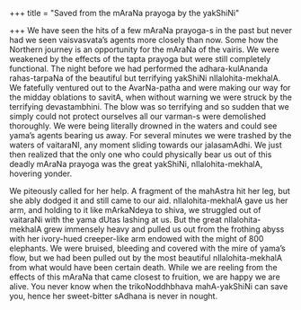 +++
title = "Saved from the mAraNa prayoga by the yakShiNi"

+++
We have seen the hits of a few mAraNa prayoga-s in the past but never
had we seen vaisvasvata’s agents more closely than now. Some how the
Northern journey is an opportunity for the mAraNa of the vairis. We were
weakened by the effects of the tapta prayoga but were still completely
functional. The night before we had performed the adhara-kulAnanda
rahas-tarpaNa of the beautiful but terrifying yakShiNi
nIlalohita-mekhalA. We fatefully ventured out to the AvarNa-patha and
were making our way for the midday oblations to savitA, when without
warning we were struck by the terrifying devastambhini. The blow was so
terrifying and so sudden that we simply could not protect ourselves all
our varman-s were demolished thoroughly. We were being literally drowned
in the waters and could see yama’s agents bearing us away. For several
minutes we were trashed by the waters of vaitaraNI, any moment sliding
towards our jalasamAdhi. We just then realized that the only one who
could physically bear us out of this deadly mAraNa prayoga was the great
yakShiNi, nIlalohita-mekhalA, hovering yonder. 

We piteously called for
her help. A fragment of the mahAstra hit her leg, but she ably dodged it
and still came to our aid. nIlalohita-mekhalA gave us her arm, and
holding to it like mArkaNdeya to shiva, we struggled out of vaitaraNi
with the yama dUtas lashing at us. But the great nIlalohita-mekhalA grew
immensely heavy and pulled us out from the frothing abyss with her
ivory-hued creeper-like arm endowed with the might of 800 elephants. We
were bruised, bleeding and covered with the mire of yama’s flow, but we
had been pulled out by the most beautiful nIlalohita-mekhalA from what
would have been certain death. While we are reeling from the effects of
this mAraNa that came closest to fruition, we are happy we are alive.
You never know when the trikoNoddhbhava mahA-yakShiNi can save you,
hence her sweet-bitter sAdhana is never in nought.
